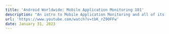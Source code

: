 ```yaml
---
title: 'Android Worldwide: Mobile Application Monitoring 101'
description: "An intro to Mobile Application Monitoring and all of its aspects, and how you can use Sentry to monitor your mobile apps."
url: 'https://www.youtube.com/watch?v=tbK_rZ90FFw'
date: January 31, 2023
---
```

